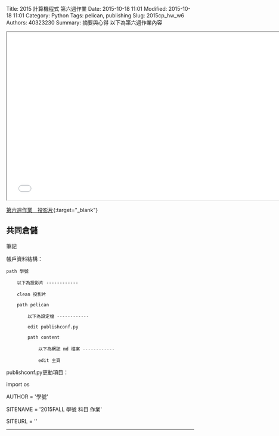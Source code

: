 Title: 2015 計算機程式 第六週作業
Date: 2015-10-18 11:01
Modified: 2015-10-18 11:01
Category: Python
Tags: pelican, publishing
Slug: 2015cp_hw_w6
Authors: 40323230
Summary: 摘要與心得
以下為第六週作業內容

<iframe src="40323230_cp_w6.html" width="750" height="450"></iframe>

[第六週作業　投影片](40323230_cp_w6.html){:target="_blank"}

<h2>共同倉儲</h2>
<p>筆記</p>

帳戶資料結構：

    path 學號

        以下為投影片 ------------
    
        clean 投影片
    
        path pelican
    
            以下為設定檔 ------------
        
            edit publishconf.py
        
            path content
        
                以下為網誌 md 檔案 ------------
            
                edit 主頁

publishconf.py更動項目：

import os

AUTHOR = '學號'

SITENAME = '2015FALL 學號 科目 作業'

SITEURL = ''

<hr>
